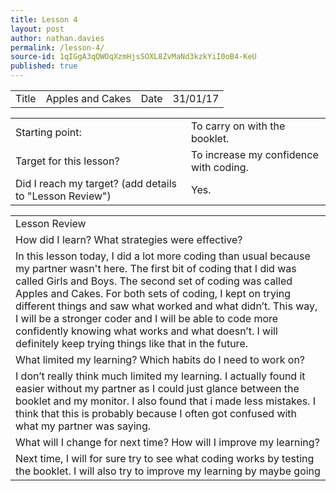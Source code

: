 ```yaml
---
title: Lesson 4
layout: post
author: nathan.davies
permalink: /lesson-4/
source-id: 1qIGgA3qQWOqXzmHjsSOXL8ZvMaNd3kzkYiI0oB4-KeU
published: true
---
```

<table>
  <tr>
    <td>Title</td>
    <td>Apples and Cakes</td>
    <td>Date</td>
    <td>31/01/17</td>
  </tr>
</table>


<table>
  <tr>
    <td>Starting point:</td>
    <td>To carry on with the booklet.</td>
  </tr>
  <tr>
    <td>Target for this lesson?</td>
    <td>To increase my confidence with coding.</td>
  </tr>
  <tr>
    <td>Did I reach my target? 
(add details to "Lesson Review")</td>
    <td> Yes.</td>
  </tr>
</table>


<table>
  <tr>
    <td>Lesson Review</td>
  </tr>
  <tr>
    <td>How did I learn? What strategies were effective? </td>
  </tr>
  <tr>
    <td>In this lesson today, I did a lot more coding than usual because my partner wasn't here. The first bit of coding that I did was called Girls and Boys. The second set of coding was called Apples and Cakes. For both sets of coding, I kept on trying different things and saw what worked and what didn’t. This way, I will be a stronger coder and I will be able to code more confidently knowing what works and what doesn’t. I will definitely keep trying things like that in the future.</td>
  </tr>
  <tr>
    <td>What limited my learning? Which habits do I need to work on? </td>
  </tr>
  <tr>
    <td>I don’t really think much limited my learning. I actually found it easier without my partner as I could just glance between the booklet and my monitor. I also found that i made less mistakes. I think that this is probably because I often got confused with what my partner was saying.</td>
  </tr>
  <tr>
    <td>What will I change for next time? How will I improve my learning?</td>
  </tr>
  <tr>
    <td>Next time, I will for sure try to see what coding works by testing the booklet. I will also try to improve my learning by maybe going</td>
  </tr>
</table>


